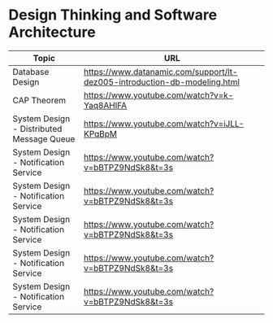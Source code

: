 # Design Thinking and Software Architecture


| Topic | URL |
| --- | --- |
| Database Design | https://www.datanamic.com/support/lt-dez005-introduction-db-modeling.html |
| CAP Theorem | https://www.youtube.com/watch?v=k-Yaq8AHlFA |
| System Design - Distributed Message Queue | https://www.youtube.com/watch?v=iJLL-KPqBpM|
| System Design - Notification Service | https://www.youtube.com/watch?v=bBTPZ9NdSk8&t=3s|
| System Design - Notification Service | https://www.youtube.com/watch?v=bBTPZ9NdSk8&t=3s|
| System Design - Notification Service |https://www.youtube.com/watch?v=bBTPZ9NdSk8&t=3s|
| System Design - Notification Service | https://www.youtube.com/watch?v=bBTPZ9NdSk8&t=3s|
| System Design - Notification Service | https://www.youtube.com/watch?v=bBTPZ9NdSk8&t=3s|
